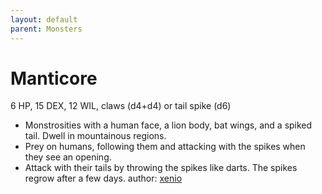 ```yaml
---
layout: default
parent: Monsters
---
```

# Manticore
6 HP, 15 DEX, 12 WIL, claws (d4+d4) or tail spike (d6)
- Monstrosities with a human face, a lion body, bat wings, and a spiked tail. Dwell in mountainous regions.
- Prey on humans, following them and attacking with the spikes when they see an opening.
- Attack with their tails by throwing the spikes like darts. The spikes regrow after a few days.
author: [xenio](https://xenioinabottle.blogspot.com)
